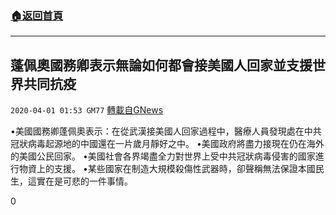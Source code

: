 ###  [:house:返回首頁](https://github.com/ourhimalayas/txt)
---

## 蓬佩奧國務卿表示無論如何都會接美國人回家並支援世界共同抗疫
`2020-04-01 01:53 GM77` [轉載自GNews](https://gnews.org/zh-hant/158785/)

•美國國務卿蓬佩奧表示：在從武漢接美國人回家過程中，醫療人員發現處在中共冠狀病毒起源地的中國還在一片歲月靜好之中。
•美國政府將盡力接現在仍在海外的美國公民回家。
•美國社會各界竭盡全力對世界上受中共冠狀病毒侵害的國家進行物資上的支援。
•某些國家在制造大規模殺傷性武器時，卻聲稱無法保證本國民生，這實在是可悲的一件事情。

0
